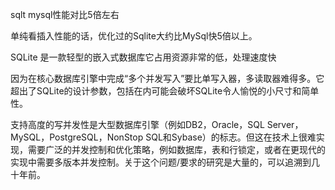 sqlt mysql性能对比5倍左右

单纯看插入性能的话，优化过的Sqlite大约比MySql快5倍以上。

SQLite 是一款轻型的嵌入式数据库它占用资源非常的低，处理速度快




因为在核心数据库引擎中完成“多个并发写入”要比单写入器，多读取器难得多。它超出了SQLite的设计参数，包括在内可能会破坏SQLite令人愉悦的小尺寸和简单性。

支持高度的写并发性是大型数据库引擎（例如DB2，Oracle，SQL Server，MySQL，PostgreSQL，NonStop SQL和Sybase）的标志。但这在技术上很难实现，需要广泛的并发控制和优化策略，例如数据库，表和行锁定，或者在更现代的实现中需要多版本并发控制。关于这个问题/要求的研究是大量的，可以追溯到几十年前。